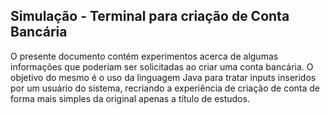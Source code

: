 ## Simulação - Terminal para criação de Conta Bancária

O presente documento contém experimentos acerca de algumas informações que poderiam ser solicitadas ao criar uma conta bancária. O objetivo do mesmo é o uso da linguagem Java para tratar inputs inseridos por um usuário do sistema, recriando a experiência de criação de conta de forma mais simples da original apenas a título de estudos.

